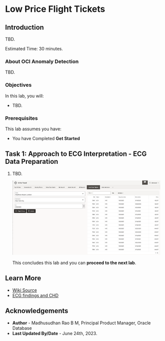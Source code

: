 # Low Price Flight Tickets

## Introduction

TBD.

Estimated Time: 30 minutes.  

### About OCI Anomaly Detection

TBD.
 
### Objectives

In this lab, you will:
 
* TBD. 

### Prerequisites

This lab assumes you have:

* You have Completed **Get Started**  

## Task 1: Approach to ECG Interpretation - ECG Data Preparation
 
1. TBD.

    ![Near by Sites](images/cheap-tickets-01.png)
 
 
    This concludes this lab and you can **proceed to the next lab**.

## Learn More

* [Wiki Source](https://en.wikipedia.org/wiki/Electrocardiography)
* [ECG findings and CHD](https://www.sevencountriesstudy.com/ecg-predictors-and-coronary-heart-disease/)

## Acknowledgements

* **Author** - Madhusudhan Rao B M, Principal Product Manager, Oracle Database
* **Last Updated By/Date** - June 24th, 2023.